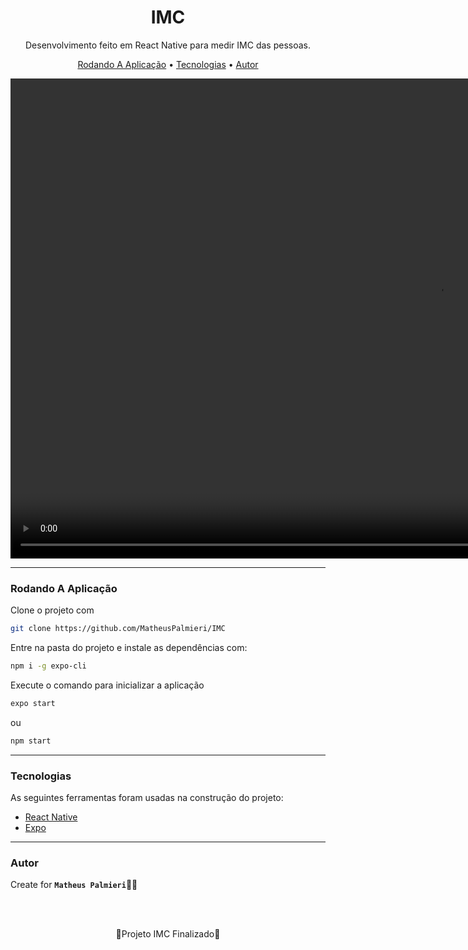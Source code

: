 <!-- Título -->

<h1 align="center">IMC</h1>

<!-- Descrição -->

<p align="center">Desenvolvimento feito em React Native para medir IMC das pessoas.</p>

<!-- Súmario -->

<p align="center">
 <a href="#rodando-a-aplicação">Rodando A Aplicação</a> •
 <a href="#tecnologias">Tecnologias</a> •
 <a href="#autor">Autor</a>
</p>

<div align="center">
    <video src="assets/preview.mp4" width="1366px" height="768px" autoplay></video>
</div>

---

### Rodando A Aplicação

Clone o projeto com

```sh
git clone https://github.com/MatheusPalmieri/IMC
```

Entre na pasta do projeto e instale as dependências com:

```sh
npm i -g expo-cli
```

Execute o comando para inicializar a aplicação

```sh
expo start
```
ou

```sh
npm start
```

---

### Tecnologias

As seguintes ferramentas foram usadas na construção do projeto:

- [React Native](https://reactnative.dev/)
- [Expo](https://expo.dev/)

---

### Autor

Create for <b>`Matheus Palmieri`</b>👨‍💻

<br>
<br>

<p align="center">🎉Projeto IMC Finalizado🚀</p>

